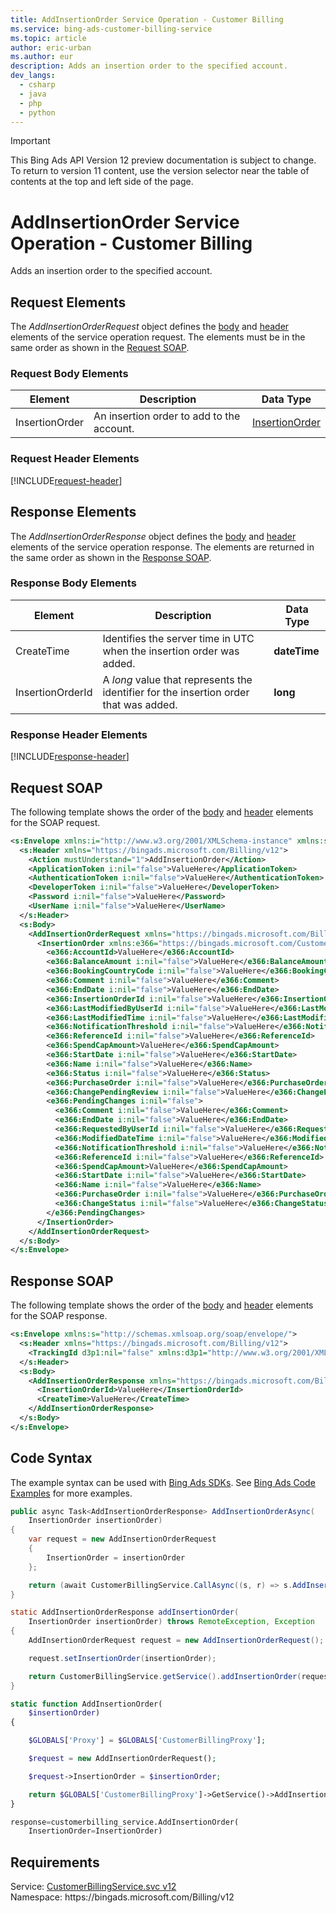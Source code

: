 ```yaml
---
title: AddInsertionOrder Service Operation - Customer Billing
ms.service: bing-ads-customer-billing-service
ms.topic: article
author: eric-urban
ms.author: eur
description: Adds an insertion order to the specified account.
dev_langs: 
  - csharp
  - java
  - php
  - python
---
```

> [!IMPORTANT]
> This Bing Ads API Version 12 preview documentation is subject to change. To return to version 11 content, use the version selector near the table of contents at the top and left side of the page.

# AddInsertionOrder Service Operation - Customer Billing
Adds an insertion order to the specified account.

## <a name="request"></a>Request Elements
The *AddInsertionOrderRequest* object defines the [body](#request-body) and [header](#request-header) elements of the service operation request. The elements must be in the same order as shown in the [Request SOAP](#request-soap). 

### <a name="request-body"></a>Request Body Elements

|Element|Description|Data Type|
|-----------|---------------|-------------|
|<a name="insertionorder"></a>InsertionOrder|An insertion order to add to the account.|[InsertionOrder](insertionorder.md)|

### <a name="request-header"></a>Request Header Elements
[!INCLUDE[request-header](./includes/request-header.md)]

## <a name="response"></a>Response Elements
The *AddInsertionOrderResponse* object defines the [body](#response-body) and [header](#response-header) elements of the service operation response. The elements are returned in the same order as shown in the [Response SOAP](#response-soap).

### <a name="response-body"></a>Response Body Elements

|Element|Description|Data Type|
|-----------|---------------|-------------|
|<a name="createtime"></a>CreateTime|Identifies the server time in UTC when the insertion order was added.|**dateTime**|
|<a name="insertionorderid"></a>InsertionOrderId|A *long* value that represents the identifier for the insertion order that was added.|**long**|

### <a name="response-header"></a>Response Header Elements
[!INCLUDE[response-header](./includes/response-header.md)]

## <a name="request-soap"></a>Request SOAP
The following template shows the order of the [body](#request-body) and [header](#request-header) elements for the SOAP request.

```xml
<s:Envelope xmlns:i="http://www.w3.org/2001/XMLSchema-instance" xmlns:s="http://schemas.xmlsoap.org/soap/envelope/">
  <s:Header xmlns="https://bingads.microsoft.com/Billing/v12">
    <Action mustUnderstand="1">AddInsertionOrder</Action>
    <ApplicationToken i:nil="false">ValueHere</ApplicationToken>
    <AuthenticationToken i:nil="false">ValueHere</AuthenticationToken>
    <DeveloperToken i:nil="false">ValueHere</DeveloperToken>
    <Password i:nil="false">ValueHere</Password>
    <UserName i:nil="false">ValueHere</UserName>
  </s:Header>
  <s:Body>
    <AddInsertionOrderRequest xmlns="https://bingads.microsoft.com/Billing/v12">
      <InsertionOrder xmlns:e366="https://bingads.microsoft.com/Customer/v12/Entities" i:nil="false">
        <e366:AccountId>ValueHere</e366:AccountId>
        <e366:BalanceAmount i:nil="false">ValueHere</e366:BalanceAmount>
        <e366:BookingCountryCode i:nil="false">ValueHere</e366:BookingCountryCode>
        <e366:Comment i:nil="false">ValueHere</e366:Comment>
        <e366:EndDate i:nil="false">ValueHere</e366:EndDate>
        <e366:InsertionOrderId i:nil="false">ValueHere</e366:InsertionOrderId>
        <e366:LastModifiedByUserId i:nil="false">ValueHere</e366:LastModifiedByUserId>
        <e366:LastModifiedTime i:nil="false">ValueHere</e366:LastModifiedTime>
        <e366:NotificationThreshold i:nil="false">ValueHere</e366:NotificationThreshold>
        <e366:ReferenceId i:nil="false">ValueHere</e366:ReferenceId>
        <e366:SpendCapAmount>ValueHere</e366:SpendCapAmount>
        <e366:StartDate i:nil="false">ValueHere</e366:StartDate>
        <e366:Name i:nil="false">ValueHere</e366:Name>
        <e366:Status i:nil="false">ValueHere</e366:Status>
        <e366:PurchaseOrder i:nil="false">ValueHere</e366:PurchaseOrder>
        <e366:ChangePendingReview i:nil="false">ValueHere</e366:ChangePendingReview>
        <e366:PendingChanges i:nil="false">
          <e366:Comment i:nil="false">ValueHere</e366:Comment>
          <e366:EndDate i:nil="false">ValueHere</e366:EndDate>
          <e366:RequestedByUserId i:nil="false">ValueHere</e366:RequestedByUserId>
          <e366:ModifiedDateTime i:nil="false">ValueHere</e366:ModifiedDateTime>
          <e366:NotificationThreshold i:nil="false">ValueHere</e366:NotificationThreshold>
          <e366:ReferenceId i:nil="false">ValueHere</e366:ReferenceId>
          <e366:SpendCapAmount>ValueHere</e366:SpendCapAmount>
          <e366:StartDate i:nil="false">ValueHere</e366:StartDate>
          <e366:Name i:nil="false">ValueHere</e366:Name>
          <e366:PurchaseOrder i:nil="false">ValueHere</e366:PurchaseOrder>
          <e366:ChangeStatus i:nil="false">ValueHere</e366:ChangeStatus>
        </e366:PendingChanges>
      </InsertionOrder>
    </AddInsertionOrderRequest>
  </s:Body>
</s:Envelope>
```

## <a name="response-soap"></a>Response SOAP
The following template shows the order of the [body](#response-body) and [header](#response-header) elements for the SOAP response.

```xml
<s:Envelope xmlns:s="http://schemas.xmlsoap.org/soap/envelope/">
  <s:Header xmlns="https://bingads.microsoft.com/Billing/v12">
    <TrackingId d3p1:nil="false" xmlns:d3p1="http://www.w3.org/2001/XMLSchema-instance">ValueHere</TrackingId>
  </s:Header>
  <s:Body>
    <AddInsertionOrderResponse xmlns="https://bingads.microsoft.com/Billing/v12">
      <InsertionOrderId>ValueHere</InsertionOrderId>
      <CreateTime>ValueHere</CreateTime>
    </AddInsertionOrderResponse>
  </s:Body>
</s:Envelope>
```

## <a name="example"></a>Code Syntax
The example syntax can be used with [Bing Ads SDKs](../guides/client-libraries.md). See [Bing Ads Code Examples](../guides/code-examples.md) for more examples.
```csharp
public async Task<AddInsertionOrderResponse> AddInsertionOrderAsync(
	InsertionOrder insertionOrder)
{
	var request = new AddInsertionOrderRequest
	{
		InsertionOrder = insertionOrder
	};

	return (await CustomerBillingService.CallAsync((s, r) => s.AddInsertionOrderAsync(r), request));
}
```
```java
static AddInsertionOrderResponse addInsertionOrder(
	InsertionOrder insertionOrder) throws RemoteException, Exception
{
	AddInsertionOrderRequest request = new AddInsertionOrderRequest();

	request.setInsertionOrder(insertionOrder);

	return CustomerBillingService.getService().addInsertionOrder(request);
}
```
```php
static function AddInsertionOrder(
	$insertionOrder)
{

	$GLOBALS['Proxy'] = $GLOBALS['CustomerBillingProxy'];

	$request = new AddInsertionOrderRequest();

	$request->InsertionOrder = $insertionOrder;

	return $GLOBALS['CustomerBillingProxy']->GetService()->AddInsertionOrder($request);
}
```
```python
response=customerbilling_service.AddInsertionOrder(
	InsertionOrder=InsertionOrder)
```

## Requirements
Service: [CustomerBillingService.svc v12](https://clientcenter.api.bingads.microsoft.com/Api/Billing/v12/CustomerBillingService.svc)  
Namespace: https\://bingads.microsoft.com/Billing/v12  

